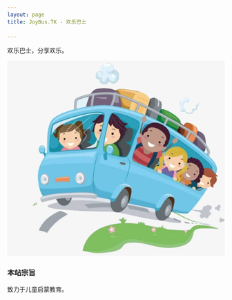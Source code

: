 ```yaml
---
layout: page
title: JoyBus.TK - 欢乐巴士

---
```


欢乐巴士，分享欢乐。   

![欢乐巴士](/public/joybus.jpg)    

### 本站宗旨   

致力于儿童启蒙教育。
